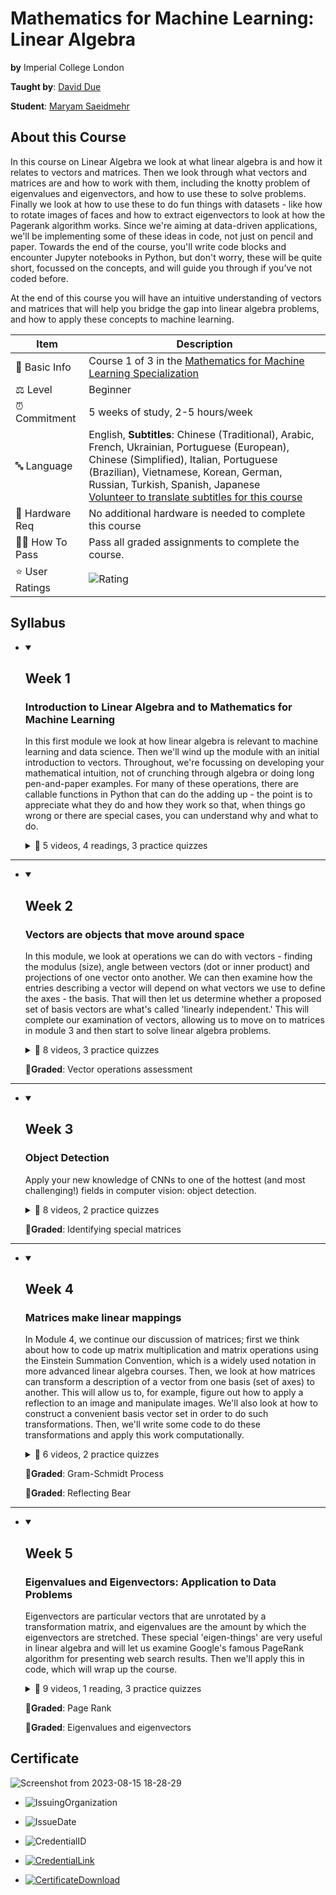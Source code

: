 # Mathematics for Machine Learning: Linear Algebra

**by** Imperial College London

**Taught by**: <a href="https://www.coursera.org/instructor/david-dye">David Due</a>

**Student**: <a href="https://maryamsaeedmehr.github.io/">Maryam Saeidmehr</a>

## About this Course

In this course on Linear Algebra we look at what linear algebra is and how it relates to vectors and matrices. Then we look through what vectors and matrices are and how to work with them, including the knotty problem of eigenvalues and eigenvectors, and how to use these to solve problems. Finally  we look at how to use these to do fun things with datasets - like how to rotate images of faces and how to extract eigenvectors to look at how the Pagerank algorithm works.
Since we're aiming at data-driven applications, we'll be implementing some of these ideas in code, not just on pencil and paper. Towards the end of the course, you'll write code blocks and encounter Jupyter notebooks in Python, but don't worry, these will be quite short, focussed on the concepts, and will guide you through if you’ve not coded before.

At the end of this course you will have an intuitive understanding of vectors and matrices that will help you bridge the gap into linear algebra problems, and how to apply these concepts to machine learning.

| Item | Description |
|---|---|
| 📓 Basic Info  |  Course 1 of 3 in the <a href="https://www.coursera.org/specializations/mathematics-machine-learning">Mathematics for Machine Learning Specialization</a>  |
| ⚖️ Level  | Beginner  |
| ⏰ Commitment  | 5 weeks of study, 2-5 hours/week  |
| 🔤 Language  | English, **Subtitles**: Chinese (Traditional), Arabic, French, Ukrainian, Portuguese (European), Chinese (Simplified), Italian, Portuguese (Brazilian), Vietnamese, Korean, German, Russian, Turkish, Spanish, Japanese</br> <a href="https://www.coursera.org/learn/neural-networks-deep-learning/home/info#">Volunteer to translate subtitles for this course</a>  |
| :wrench: Hardware Req | No additional hardware is needed to complete this course |
| 🧑‍🎓 How To Pass  |  Pass all graded assignments to complete the course. |
| ⭐ User Ratings  | ![Rating](https://img.shields.io/badge/rating-4.7-brightgreen) |

## Syllabus

- <details open><summary><h2>Week 1</h2></summary>

  ### Introduction to Linear Algebra and to Mathematics for Machine Learning

  In this first module we look at how linear algebra is relevant to machine learning and data science. Then we'll wind up the module with an initial introduction to vectors. Throughout, we're focussing on developing your mathematical intuition, not of crunching through algebra or doing long pen-and-paper examples. For many of these operations, there are callable functions in Python that can do the adding up - the point is to appreciate what they do and how they work so that, when things go wrong or there are special cases, you can understand why and what to do.

  <details>
    <summary>📂 5 videos, 4 readings, 3 practice quizzes</summary>

  - Video: Introduction: Solving data science challenges with mathematics
  - Reading: About Imperial College & the team
  - Reading: How to be successful in this course
  - Reading: Grading policy
  - Reading: Additional readings & helpful references
  - Discussion Prompt: Nice to meet you!
  - Ungraded Plugin: Complete our short pre-course survey
  - Video: Motivations for linear algebra
  - Video: Getting a handle on vectors
  - Practice Quiz: Exploring parameter space
  - Practice Quiz: Solving some simultaneous equations
  - Video: Operations with vectors
  - Practice Quiz: Doing some vector operations
  - Video: Summary

  </details>

</details>

---  

- <details open><summary><h2>Week 2</h2></summary>

  ### Vectors are objects that move around space

  In this module, we look at operations we can do with vectors - finding the modulus (size), angle between vectors (dot or inner product) and projections of one vector onto another. We can then examine how the entries describing a vector will depend on what vectors we use to define the axes - the basis. That will then let us determine whether a proposed set of basis vectors are what's called 'linearly independent.' This will complete our examination of vectors, allowing us to move on to matrices in module 3 and then start to solve linear algebra problems.

  <details>
    <summary>📂 8 videos, 3 practice quizzes</summary>

    - Video: Introduction to module 2 - Vectors
    - Video: Modulus & inner product
    - Video: Cosine & dot product
    - Video: Projection
    - Practice Quiz: Dot product of vectors
    - Video: Changing basis
    - Practice Quiz: Changing basis
    - Video: Basis, vector space, and linear independence
    - Video: Applications of changing basis
    - Practice Quiz: Linear dependency of a set of vectors
    - Video: Summary

  </details>

  🔬**Graded**: Vector operations assessment

</details>

---

- <details open><summary><h2>Week 3</h2></summary>

  ### Object Detection

  Apply your new knowledge of CNNs to one of the hottest (and most challenging!) fields in computer vision: object detection.

  <details>
    <summary>📂 8 videos, 2 practice quizzes</summary>

    - Video: Matrices, vectors, and solving simultaneous equation problems
    - Video: How matrices transform space
    - Video: Types of matrix transformation
    - Video: Composition or combination of matrix transformations
    - Practice Quiz: Using matrices to make transformations
    - Video: Solving the apples and bananas problem: Gaussian elimination
    - Video: Going from Gaussian elimination to finding the inverse matrix
    - Practice Quiz: Solving linear equations using the inverse matrix
    - Video: Determinants and inverses
    - Ungraded Lab: Identifying special matrices
    - Video: Summary

  </details>

  🔬**Graded**: Identifying special matrices
  
</details>

---

- <details open><summary><h2>Week 4</h2></summary>

  ### Matrices make linear mappings

  In Module 4, we continue our discussion of matrices; first we think about how to code up matrix multiplication and matrix operations using the Einstein Summation Convention, which is a widely used notation in more advanced linear algebra courses. Then, we look at how matrices can transform a description of a vector from one basis (set of axes) to another. This will allow us to, for example, figure out how to apply a reflection to an image and manipulate images. We'll also look at how to construct a convenient basis vector set in order to do such transformations. Then, we'll write some code to do these transformations and apply this work computationally.

  <details>
    <summary>📂 6 videos, 2 practice quizzes</summary>

    - Video: Introduction: Einstein summation convention and the symmetry of the dot product
    - Practice Quiz: Non-square matrix multiplication
    - Practice Quiz: Example: Using non-square matrices to do a projection
    - Video: Matrices changing basis
    - Video: Doing a transformation in a changed basis
    - Video: Orthogonal matrices
    - Video: The Gram–Schmidt process
    - Ungraded Lab: Gram-Schmidt process
    - Video: Example: Reflecting in a plane
    - Ungraded Lab: Reflecting Bear

  </details>

  🔬**Graded**: Gram-Schmidt Process

  🔬**Graded**: Reflecting Bear

</details>

---

- <details open><summary><h2>Week 5</h2></summary>

  ### Eigenvalues and Eigenvectors: Application to Data Problems

  Eigenvectors are particular vectors that are unrotated by a transformation matrix, and eigenvalues are the amount by which the eigenvectors are stretched. These special 'eigen-things' are very useful in linear algebra and will let us examine Google's famous PageRank algorithm for presenting web search results. Then we'll apply this in code, which will wrap up the course.

  <details>
    <summary>📂 9 videos, 1 reading, 3 practice quizzes</summary>

    - Video: Welcome to module 5
    - Video: What are eigenvalues and eigenvectors?
    - Practice Quiz: Selecting eigenvectors by inspection
    - Video: Special eigen-cases
    - Video: Calculating eigenvectors
    - Practice Quiz: Characteristic polynomials, eigenvalues and eigenvectors
    - Video: Changing to the eigenbasis
    - Video: Eigenbasis example
    - Practice Quiz: Diagonalisation and applications
    - Ungraded Plugin: Visualising Matrices and Eigen
    - Video: Introduction to PageRank
    - Ungraded Lab: PageRank
    - Video: Summary
    - Video: Wrap up of this linear algebra course
    - Reading: Did you like the course? Let us know!
    - Ungraded Plugin: Post-Course Survey

  </details>

  🔬**Graded**: Page Rank

  🔬**Graded**: Eigenvalues and eigenvectors

</details>

## Certificate
  
![Screenshot from 2023-08-15 18-28-29](https://github.com/BitterOcean/Linear-Algebra-for-ML/assets/60509979/f44d913d-e390-4a51-bde7-358f1fbae02f)
  
- ![IssuingOrganization](https://img.shields.io/badge/Issuing%20Organization-Coursera-informational)

- ![IssueDate](https://img.shields.io/badge/Issue%20Date-August%2015,%202023-informational)

- ![CredentialID](https://img.shields.io/badge/Credential%20ID-DCJXL39LMDU6-informational)

- <a href="https://www.coursera.org/account/accomplishments/verify/DCJXL39LMDU6">![CredentialLink](https://img.shields.io/badge/Credential%20Link-https://www.coursera.org/account/accomplishments/verify/DCJXL39LMDU6-informational)</a>

- <a href="https://github.com/BitterOcean/Linear-Algebra-for-ML/blob/main/Coursera DCJXL39LMDU6.pdf">![CertificateDownload](https://img.shields.io/badge/Certificate-Download%20PDF-informational)</a>
